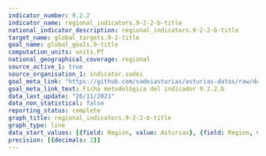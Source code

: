 ```yaml
---
indicator_number: 9.2.2
indicator_name: regional_indicators.9-2-2-b-title
national_indicator_description: regional_indicators.9-2-2-b-title
target_name: global_targets.9-2-title
goal_name: global_goals.9-title
computation_units: units.PT
national_geographical_coverage: regional
source_active_1: true
source_organisation_1: indicator.sadei
goal_meta_link: "https://github.com/sadeiasturias/asturias-datos/raw/develop/descargas/metodologia/9.2.2.b.pdf"
goal_meta_link_text: Ficha metodológica del indicador 9.2.2.b
data_last_update: "26/11/2021"
data_non_statistical: false
reporting_status: complete
graph_title: regional_indicators.9-2-2-b-title
graph_type: line
data_start_values: [{field: Region, value: Asturias}, {field: Region, value: España}]
precision: [{decimals: 2}]
---
```


